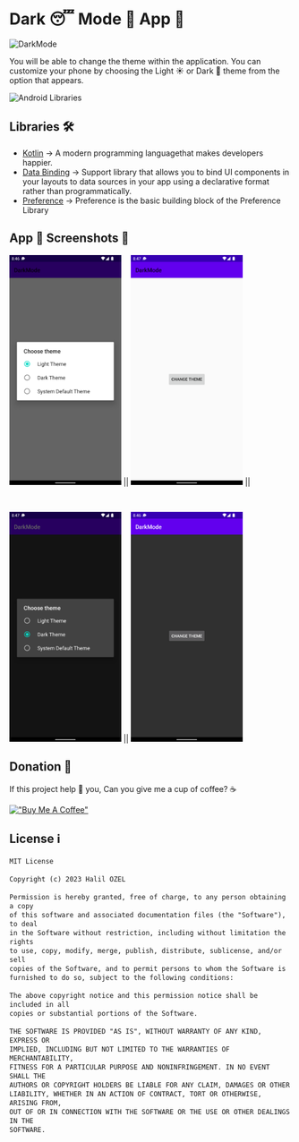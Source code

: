 # Dark 😴 Mode 👀 App 📱

![DarkMode](https://miro.medium.com/max/1838/1*hFq8AZ0ur1B6_Rf1_3LNxQ.png)

You will be able to change the theme within the application. You can customize your phone by choosing the Light ☀️ or Dark 🌙  theme from the option that appears.


![Android Libraries](https://miro.medium.com/max/1000/1*4XZB9QZ7Py9QDds86ng5nw.png)

## Libraries 🛠 

- [Kotlin](https://github.com/JetBrains/kotlin) -> A modern programming languagethat makes developers happier.
- [Data Binding](https://developer.android.com/topic/libraries/data-binding) -> Support library that allows you to bind UI components in your layouts to data sources in your app using a declarative format rather than programmatically.
- [Preference](https://developer.android.com/guide/topics/ui/settings) -> Preference is the basic building block of the Preference Library


## App 📲 Screenshots 📸

<img src="https://github.com/halilozel1903/DarkMode/blob/master/app/src/main/res/drawable/screen_1.png" width="200"/> || <img src="https://github.com/halilozel1903/DarkMode/blob/master/app/src/main/res/drawable/screen_4.png" width="200"/> || 

<br>

<img src="https://github.com/halilozel1903/DarkMode/blob/master/app/src/main/res/drawable/screen_3.png" width="200"/> || <img src="https://github.com/halilozel1903/DarkMode/blob/master/app/src/main/res/drawable/screen_2.png" width="200"/>

## Donation 💸

If this project help 💁 you, Can you give me a cup of coffee? ☕

[!["Buy Me A Coffee"](https://www.buymeacoffee.com/assets/img/custom_images/orange_img.png)](https://www.buymeacoffee.com/halilozel1903)


## License ℹ️
```
MIT License

Copyright (c) 2023 Halil OZEL

Permission is hereby granted, free of charge, to any person obtaining a copy
of this software and associated documentation files (the "Software"), to deal
in the Software without restriction, including without limitation the rights
to use, copy, modify, merge, publish, distribute, sublicense, and/or sell
copies of the Software, and to permit persons to whom the Software is
furnished to do so, subject to the following conditions:

The above copyright notice and this permission notice shall be included in all
copies or substantial portions of the Software.

THE SOFTWARE IS PROVIDED "AS IS", WITHOUT WARRANTY OF ANY KIND, EXPRESS OR
IMPLIED, INCLUDING BUT NOT LIMITED TO THE WARRANTIES OF MERCHANTABILITY,
FITNESS FOR A PARTICULAR PURPOSE AND NONINFRINGEMENT. IN NO EVENT SHALL THE
AUTHORS OR COPYRIGHT HOLDERS BE LIABLE FOR ANY CLAIM, DAMAGES OR OTHER
LIABILITY, WHETHER IN AN ACTION OF CONTRACT, TORT OR OTHERWISE, ARISING FROM,
OUT OF OR IN CONNECTION WITH THE SOFTWARE OR THE USE OR OTHER DEALINGS IN THE
SOFTWARE.
```
